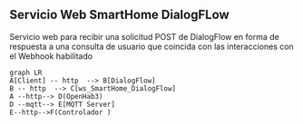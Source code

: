 
## Servicio Web SmartHome DialogFLow
Servicio web para recibir una solicitud POST de DialogFlow en forma de respuesta a una consulta de usuario que coincida con las interacciones con el Webhook habilitado

```mermaid
graph LR
A[Client] -- http  --> B[DialogFlow]
B -- http  --> C[ws_SmartHome_DialogFlow]
A --http--> D(OpenHab3)
D --mqtt--> E[MQTT Server]
E--http-->F(Controlador )